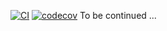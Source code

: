 [![CI](https://github.com/saiqi/vulpes/actions/workflows/CI.yml/badge.svg?branch=master)](https://github.com/saiqi/vulpes/actions/workflows/CI.yml)
[![codecov](https://codecov.io/gh/saiqi/vulpes/branch/master/graph/badge.svg?token=UMn9TIsUuz)](https://codecov.io/gh/saiqi/vulpes)
To be continued ...